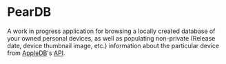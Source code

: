 # PearDB
A work in progress application for browsing a locally created database of your owned personal devices, as well as populating non-private (Release date, device thumbnail image, etc.) information about the particular device from [AppleDB](https://appledb.dev)'s [API](https://api.appledb.dev).
